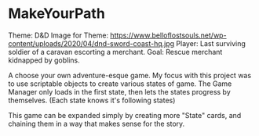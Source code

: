 # MakeYourPath
 
Theme: D&D
Image for Theme: https://www.belloflostsouls.net/wp-content/uploads/2020/04/dnd-sword-coast-hq.jpg
Player: Last surviving soldier of a caravan escorting a merchant.
Goal: Rescue merchant kidnapped by goblins.

A choose your own adventure-esque game.
My focus with this project was to use scriptable objects to create various states of game.
The Game Manager only loads in the first state, then lets the states progress by themselves. (Each state knows it's following states)

This game can be expanded simply by creating more "State" cards, and chaining them in a way that makes sense for the story.
